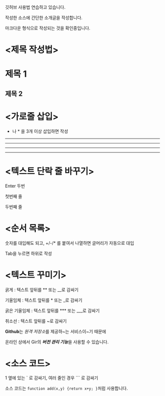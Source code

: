깃허브 사용법 연습하고 있습니다.

작성한 소스에 간단한 소개글을 작성합니다.

마크다운 형식으로 작성되는 것을 확인중입니다.

# <제목 작성법>

# 제목 1

## 제목 2

# <가로줄 삽입>
- 나 * 을 3개 이상 삽입하면 작성
---
- - - 
*****
* * *

# <텍스트 단락 줄 바꾸기>
Enter 두번

첫번째 줄

두번째 줄

# <순서 목록>

숫자를 대입해도 되고, +/-/* 를 붙여서 나열하면 글머리가 자동으로 대입

  Tab을 누르면 하위로 작성

# <텍스트 꾸미기>

  굵게 : 텍스트 앞뒤를 ** 또는 __로 감싸기

  기울임체 : 텍스트 앞뒤를 * 또는 _로 감싸기

  굵은 기울임체 : 텍스트 앞뒤를 *** 또는 ___로 감싸기

  취소선 : 텍스트 앞뒤를 ~로 감싸기


**Github**는 *원격 저장소*를 제공하~는 서비스이~기 때문에

온라인 상에서 Gir의 ***버전 관리 기능***을 사용할 수 있습니다.

# <소스 코드>

  1 옆에 있는 ` 로 감싸기, 여러 줄인 경우 ``` 로 감싸기
  
소스 코드는 `function add(x,y) {return x+y; }`처럼 사용합니다. 

